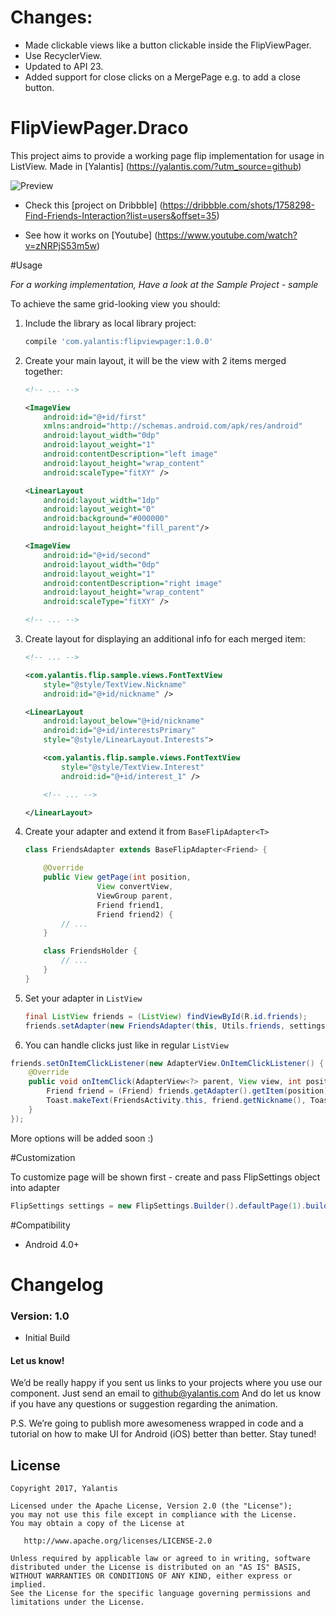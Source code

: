 # Changes:

  * Made clickable views like a button clickable inside the FlipViewPager.
  * Use RecyclerView.
  * Updated to API 23.
  * Added support for close clicks on a MergePage e.g. to add a close button.

# FlipViewPager.Draco

This project aims to provide a working page flip implementation for usage in ListView. Made in [Yalantis] (https://yalantis.com/?utm_source=github)

![Preview](https://d13yacurqjgara.cloudfront.net/users/125056/screenshots/1758298/99miles-find-friends-interface-animation.gif)

* Check this [project on Dribbble] (https://dribbble.com/shots/1758298-Find-Friends-Interaction?list=users&offset=35)

* See how it works on [Youtube] (https://www.youtube.com/watch?v=zNRPjS53m5w)

#Usage

*For a working implementation, Have a look at the Sample Project - sample*

To achieve the same grid-looking view you should:

1. Include the library as local library project:

	``` groovy
	compile 'com.yalantis:flipviewpager:1.0.0'
	```

2. Create your main layout, it will be the view with 2 items merged together:
	``` xml
	<!-- ... -->

	<ImageView
	    android:id="@+id/first"
	    xmlns:android="http://schemas.android.com/apk/res/android"
	    android:layout_width="0dp"
	    android:layout_weight="1"
	    android:contentDescription="left image"
	    android:layout_height="wrap_content"
	    android:scaleType="fitXY" />

	<LinearLayout
	    android:layout_width="1dp"
	    android:layout_weight="0"
	    android:background="#000000"
	    android:layout_height="fill_parent"/>

	<ImageView
	    android:id="@+id/second"
	    android:layout_width="0dp"
	    android:layout_weight="1"
	    android:contentDescription="right image"
	    android:layout_height="wrap_content"
	    android:scaleType="fitXY" />

	<!-- ... -->
	```
3. Create layout for displaying an additional info for each merged item:
	``` xml
	<!-- ... -->

	<com.yalantis.flip.sample.views.FontTextView
	    style="@style/TextView.Nickname"
	    android:id="@+id/nickname" />

	<LinearLayout
	    android:layout_below="@+id/nickname"
	    android:id="@+id/interestsPrimary"
	    style="@style/LinearLayout.Interests">

	    <com.yalantis.flip.sample.views.FontTextView
	        style="@style/TextView.Interest"
	        android:id="@+id/interest_1" />

	    <!-- ... -->

	</LinearLayout>

	```

4. 	Create your adapter and extend it from ```BaseFlipAdapter<T>```

	``` java
	class FriendsAdapter extends BaseFlipAdapter<Friend> {

		@Override
		public View getPage(int position,
				    View convertView,
				    ViewGroup parent,
				    Friend friend1,
				    Friend friend2) {
			// ...
		}

		class FriendsHolder {
	    	// ...
	    }
	}
	```

5.  Set your adapter in ```ListView```
	``` java
	final ListView friends = (ListView) findViewById(R.id.friends);
	friends.setAdapter(new FriendsAdapter(this, Utils.friends, settings));
	```

6.  You can handle clicks just like in regular ```ListView```

``` java
friends.setOnItemClickListener(new AdapterView.OnItemClickListener() {
    @Override
    public void onItemClick(AdapterView<?> parent, View view, int position, long id) {
        Friend friend = (Friend) friends.getAdapter().getItem(position);
        Toast.makeText(FriendsActivity.this, friend.getNickname(), Toast.LENGTH_SHORT).show();
    }
});
```

More options will be added soon :)

#Customization

To customize page will be shown first - create and pass FlipSettings object into adapter

``` java
FlipSettings settings = new FlipSettings.Builder().defaultPage(1).build();
```

#Compatibility

  * Android 4.0+

# Changelog

### Version: 1.0

  * Initial Build

#### Let us know!

We’d be really happy if you sent us links to your projects where you use our component. Just send an email to github@yalantis.com And do let us know if you have any questions or suggestion regarding the animation. 

P.S. We’re going to publish more awesomeness wrapped in code and a tutorial on how to make UI for Android (iOS) better than better. Stay tuned!

## License

    Copyright 2017, Yalantis

    Licensed under the Apache License, Version 2.0 (the "License");
    you may not use this file except in compliance with the License.
    You may obtain a copy of the License at

       http://www.apache.org/licenses/LICENSE-2.0

    Unless required by applicable law or agreed to in writing, software
    distributed under the License is distributed on an "AS IS" BASIS,
    WITHOUT WARRANTIES OR CONDITIONS OF ANY KIND, either express or implied.
    See the License for the specific language governing permissions and
    limitations under the License.
